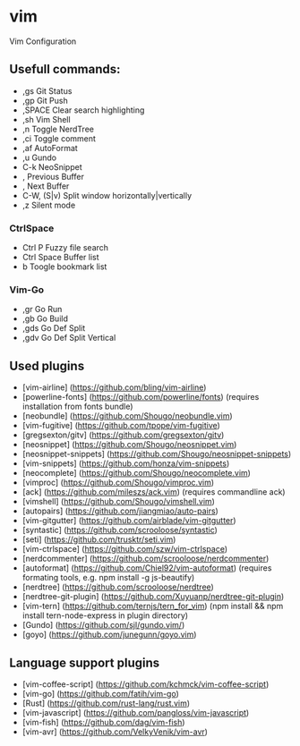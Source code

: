 # vim
Vim Configuration


## Usefull commands:
* ,gs           Git Status
* ,gp           Git Push
* ,SPACE      Clear search highlighting
* ,sh           Vim Shell
* ,n            Toggle NerdTree
* ,ci           Toggle comment
* ,af           AutoFormat
* ,u            Gundo
* C-k           NeoSnippet
* ,<Left>       Previous Buffer
* ,<Right>      Next Buffer
* C-W, (S|v)    Split window horizontally|vertically
* ,z            Silent mode

### CtrlSpace
* Ctrl P       Fuzzy file search 
* Ctrl Space   Buffer list
* b             Toogle bookmark list

### Vim-Go
* ,gr           Go Run
* ,gb           Go Build
* ,gds          Go Def Split
* ,gdv          Go Def Split Vertical

## Used plugins
*  [vim-airline] (https://github.com/bling/vim-airline)
*  [powerline-fonts] (https://github.com/powerline/fonts) (requires installation from fonts bundle)
*  [neobundle] (https://github.com/Shougo/neobundle.vim)
*  [vim-fugitive] (https://github.com/tpope/vim-fugitive)
*  [gregsexton/gitv] (https://github.com/gregsexton/gitv)
*  [neosnippet] (https://github.com/Shougo/neosnippet.vim)
*  [neosnippet-snippets] (https://github.com/Shougo/neosnippet-snippets)
*  [vim-snippets] (https://github.com/honza/vim-snippets)
*  [neocomplete] (https://github.com/Shougo/neocomplete.vim)
*  [vimproc] (https://github.com/Shougo/vimproc.vim)
*  [ack] (https://github.com/mileszs/ack.vim) (requires commandline ack)
*  [vimshell] (https://github.com/Shougo/vimshell.vim)
*  [autopairs] (https://github.com/jiangmiao/auto-pairs)
*  [vim-gitgutter] (https://github.com/airblade/vim-gitgutter)
*  [syntastic] (https://github.com/scrooloose/syntastic)
*  [seti] (https://github.com/trusktr/seti.vim)
*  [vim-ctrlspace] (https://github.com/szw/vim-ctrlspace)
*  [nerdcommenter] (https://github.com/scrooloose/nerdcommenter)
*  [autoformat] (https://github.com/Chiel92/vim-autoformat) (requires formating tools, e.g. npm install -g js-beautify)
*  [nerdtree] (https://github.com/scrooloose/nerdtree)
*  [nerdtree-git-plugin] (https://github.com/Xuyuanp/nerdtree-git-plugin)
*  [vim-tern] (https://github.com/ternjs/tern_for_vim) (npm install && npm install tern-node-express in plugin directory)
*  [Gundo] (https://github.com/sjl/gundo.vim/)
*  [goyo] (https://github.com/junegunn/goyo.vim)

## Language support plugins
*  [vim-coffee-script] (https://github.com/kchmck/vim-coffee-script)
*  [vim-go] (https://github.com/fatih/vim-go)
*  [Rust] (https://github.com/rust-lang/rust.vim)
*  [vim-javascript] (https://github.com/pangloss/vim-javascript)
*  [vim-fish] (https://github.com/dag/vim-fish)
*  [vim-avr] (https://github.com/VelkyVenik/vim-avr)

